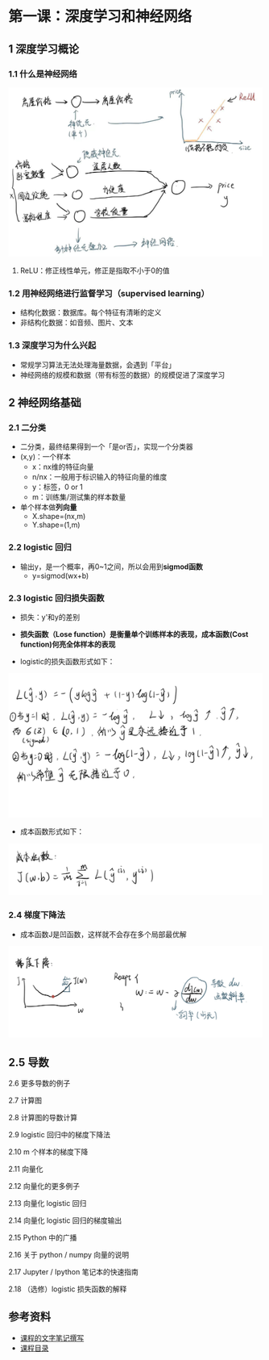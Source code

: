 # 第一课：深度学习和神经网络

## 1 深度学习概论
### 1.1 什么是神经网络

![](./img/神经网络形象.jpg)        

1. ReLU：修正线性单元，修正是指取不小于0的值

### 1.2 用神经网络进行监督学习（supervised learning）
- 结构化数据：数据库。每个特征有清晰的定义
- 非结构化数据：如音频、图片、文本

### 1.3 深度学习为什么兴起
- 常规学习算法无法处理海量数据，会遇到「平台」
- 神经网络的规模和数据（带有标签的数据）的规模促进了深度学习

## 2 神经网络基础
### 2.1 二分类
- 二分类，最终结果得到一个「是or否」，实现一个分类器
- (x,y)：一个样本
    - x：nx维的特征向量
    - n/nx：一般用于标识输入的特征向量的维度
    - y：标签，0 or 1
    - m：训练集/测试集的样本数量
- 单个样本做**列向量**
    - X.shape=(nx,m)
    - Y.shape=(1,m)
### 2.2  logistic 回归
- 输出y，是一个概率，再0~1之间，所以会用到**sigmod函数**
    - y=sigmod(wx+b)

### 2.3  logistic 回归损失函数
- 损失：y'和y的差别

- **损失函数（Lose function）是衡量单个训练样本的表现，成本函数(Cost function)何亮全体样本的表现**
- logistic的损失函数形式如下：     

![](./img/损失函数.jpg)         

- 成本函数形式如下：     

![](./img/成本函数.jpg)         

### 2.4  梯度下降法
- 成本函数J是凹函数，这样就不会存在多个局部最优解      

![](./img/梯度下降.jpg)      

## 2.5  导数

2.6  更多导数的例子

2.7  计算图

2.8  计算图的导数计算

2.9  logistic 回归中的梯度下降法

2.10  m 个样本的梯度下降

2.11  向量化

2.12  向量化的更多例子

2.13  向量化 logistic 回归

2.14  向量化 logistic 回归的梯度输出

2.15  Python 中的广播

2.16  关于 python / numpy 向量的说明

2.17  Jupyter / Ipython 笔记本的快速指南

2.18  （选修）logistic 损失函数的解释






## 参考资料

- [课程的文字笔记撰写](https://github.com/fengdu78/deeplearning_ai_books)
- [课程目录](https://mooc.study.163.com/smartSpec/detail/1001319001.htm)

